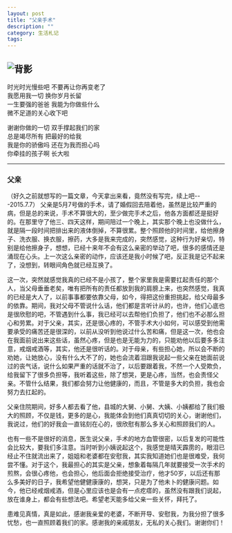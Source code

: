 ```yaml
---
layout: post
title: "父亲手术"
description: ""
category: 生活札记
tags: 
---
```

![背影](http://www.mojiaqin.cn/images/2015/fuqin.jpg)
---
时光时光慢些吧 不要再让你再变老了  
我愿用我一切 换你岁月长留  
一生要强的爸爸 我能为你做些什么  
微不足道的关心收下吧  

谢谢你做的一切 双手撑起我们的家  
总是竭尽所有 把最好的给我  
我是你的骄傲吗 还在为我而担心吗  
你牵挂的孩子啊 长大啦  

---   

### 父亲  

（好久之前就想写的一篇文章，今天拿出来看，竟然没有写完，续上吧---2015.7.7）
父亲是5月7号做的手术，请了婚假回去陪着他，虽然是比较严重的病，但是总的来说，手术不算很大的，至少做完手术之后，他各方面都还是挺好的。在那里守了他三、四天这样，期间陪过一个晚上，其实那个晚上也没做什么，就是隔一段时间把排出来的液体倒掉，不算很累。整个照顾他的时间里，给他擦身子、洗衣服、换衣服，擦药，大多是我来完成的，突然感觉，这种行为好亲切，特别是给他擦身子，想想，已经十来年不会有这么亲密的举动了吧，很多的感情还是涌现在心头。上一次这么亲密的动作，应该还是我小时候了吧，反正我是记不起来了，没想到，转眼间角色就已经互换了。  

这一次，突然就感觉我真的已经不是小孩了，整个家里我是需要扛起责任的那个人，当父母垂垂老矣，唯有把所有的责任都放到我的肩膀上来，也突然感觉，我真的已经是大人了，以前事事都要依靠父母，如今，得把这份重担挑起，给父母最多的依靠。期间，我对父母不管说什么话，他们都是言听计从的，也许，他们心底也是很欣慰的吧，不管遇到什么事，我已经可以去帮他们负担了，他们也不必那么担心和劳累。对于父亲，其实，还是很心疼的，不管手术大小如何，可以感受到他需要承受的痛苦还是很深的，以前从没听到他说过什么苦和痛，但是这一次，他也会在我面前说出来这些话，虽然心疼，但是也是无能为力的，只能劝他以后要多多注意，戒烟戒酒等，其实，他还是很听话的。对于母亲，有些担心她，所以会不断的劝她，让她放心，没有什么大不了的，她也会流着泪跟我说起一些父亲在她面前说过的丧气话，说什么如果严重的话就不治了，以后要跟着我，不然一个人受欺负，给我留下了很多负担等，我听着这些，除了想哭，更是心疼，当然，也会责怪父亲。不管什么结果，我们都会努力让他健康的，而且，不管是多大的负担，我也会努力去扛起的。  

父亲住院期间，好多人都去看了他，县城的大舅、小舅、大姨、小姨都给了我们极大的照顾，不仅是钱，更多的是心，我能体会到他们真真切切的关心，谢谢他们，我说过，他们的好我会一直铭刻在心的，很欣慰有那么多关心和照顾我们的人。  

也有一些不是很好的消息，医生说父亲，手术的地方血管很密，以后复发的可能性会比较大，要我们多注意。当时听到小姨说起这个，我感觉是晴天霹雳的，眼泪已经止不住就流出来了，姐姐和老婆都在安慰我，其实我知道她们也是很难受，我何尝不懂。对于这个，我最担心的其实是父亲，想象着每隔几年就要接受一次手术的煎熬，会很心疼他，也会担心，他后面会拒绝接受治疗，他才50岁，以后还有那么多美好的日子，我希望他健健康康的，想哭，只是为了他未卜的健康问题。如今，他已经戒烟戒酒，但是心里应该也是会有一点疙瘩的，虽然没有跟我们说起，放在谁身上，都会有些想法吧。希望老天能多给父亲一些关怀，拜托了。  

患难见真情，真是如此，感谢我亲爱的老婆，不断开导、安慰我，为我分担了很多忧愁，也一直照顾着我们的家。感谢我的亲戚朋友，无私的关心我们。谢谢你们！



